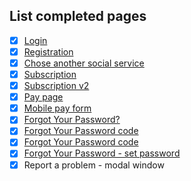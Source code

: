 ## List completed pages
- [x] [Login](https://buzzmi-light.vercel.app/login)
- [x] [Registration](https://buzzmi-light.vercel.app/registration)
- [x] [Chose another social service](https://buzzmi-light.vercel.app/other-services)
- [x] [Subscription](https://buzzmi-light.vercel.app/sales)
- [x] [Subscription v2](https://buzzmi-light.vercel.app/sales/v2)
- [x] [Pay page](https://buzzmi-light.vercel.app/sales/pay)
- [x] [Mobile pay form](https://buzzmi-light.vercel.app/sales/mobile-pay)
- [x] [Forgot Your Password?](https://buzzmi-light.vercel.app/auth/forgot-password)
- [x] [Forgot Your Password code](https://buzzmi-light.vercel.app/auth/forgot-code)
- [x] [Forgot Your Password code](https://buzzmi-light.vercel.app/auth/forgot-code)
- [x] [Forgot Your Password - set password](https://buzzmi-light.vercel.app/auth/reset-password)
- [x] Report a problem - modal window